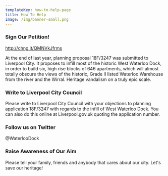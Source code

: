 ```yaml
---
templateKey: how-to-help-page
title: How To Help
image: /img/banner-small.png
---
```

### Sign Our Petition!

http://chng.it/QMNVkJfrms

At the end of last year, planning proposal 18F/3247 was submitted to Liverpool City. It proposes to infill most of the historic West Waterloo Dock, in order to build six, high rise blocks of 646 apartments, which will almost totally obscure the views of the historic, Grade II listed Waterloo Warehouse from the river and the Wirral. Heritage vandalism on a truly epic scale. 



### Write to Liverpool City Council

Please write to Liverpool City Council with your objections to planning application 18F/3247 with regards to the infill of West Waterloo Dock. You can also do this online at Liverpool.gov.uk quoting the application number. 



### Follow us on Twitter

@WaterlooDock



### Raise Awareness of Our Aim

Please tell your family, friends and anybody that cares about our city. Let's save our heritage!

